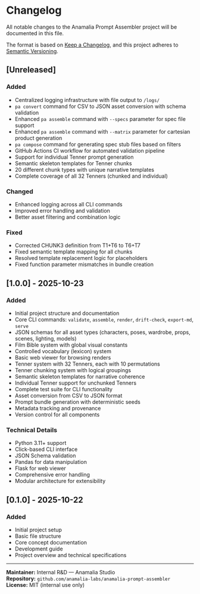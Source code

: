 # Changelog

All notable changes to the Anamalia Prompt Assembler project will be documented in this file.

The format is based on [Keep a Changelog](https://keepachangelog.com/en/1.0.0/),
and this project adheres to [Semantic Versioning](https://semver.org/spec/v2.0.0.html).

## [Unreleased]

### Added
- Centralized logging infrastructure with file output to `/logs/`
- `pa convert` command for CSV to JSON asset conversion with schema validation
- Enhanced `pa assemble` command with `--specs` parameter for spec file support
- Enhanced `pa assemble` command with `--matrix` parameter for cartesian product generation
- `pa compose` command for generating spec stub files based on filters
- GitHub Actions CI workflow for automated validation pipeline
- Support for individual Tenner prompt generation
- Semantic skeleton templates for Tenner chunks
- 20 different chunk types with unique narrative templates
- Complete coverage of all 32 Tenners (chunked and individual)

### Changed
- Enhanced logging across all CLI commands
- Improved error handling and validation
- Better asset filtering and combination logic

### Fixed
- Corrected CHUNK3 definition from T1+T6 to T6+T7
- Fixed semantic template mapping for all chunks
- Resolved template replacement logic for placeholders
- Fixed function parameter mismatches in bundle creation

## [1.0.0] - 2025-10-23

### Added
- Initial project structure and documentation
- Core CLI commands: `validate`, `assemble`, `render`, `drift-check`, `export-md`, `serve`
- JSON schemas for all asset types (characters, poses, wardrobe, props, scenes, lighting, models)
- Film Bible system with global visual constants
- Controlled vocabulary (lexicon) system
- Basic web viewer for browsing renders
- Tenner system with 32 Tenners, each with 10 permutations
- Tenner chunking system with logical groupings
- Semantic skeleton templates for narrative coherence
- Individual Tenner support for unchunked Tenners
- Complete test suite for CLI functionality
- Asset conversion from CSV to JSON format
- Prompt bundle generation with deterministic seeds
- Metadata tracking and provenance
- Version control for all components

### Technical Details
- Python 3.11+ support
- Click-based CLI interface
- JSON Schema validation
- Pandas for data manipulation
- Flask for web viewer
- Comprehensive error handling
- Modular architecture for extensibility

## [0.1.0] - 2025-10-22

### Added
- Initial project setup
- Basic file structure
- Core concept documentation
- Development guide
- Project overview and technical specifications

---

**Maintainer:** Internal R&D — Anamalia Studio  
**Repository:** `github.com/anamalia-labs/anamalia-prompt-assembler`  
**License:** MIT (internal use only)

